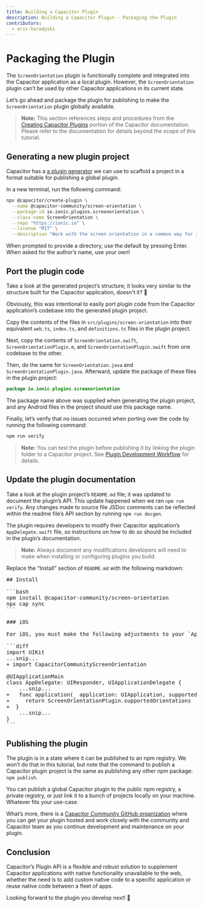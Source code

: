 ```yaml
---
title: Building a Capacitor Plugin
description: Building a Capacitor Plugin - Packaging the Plugin
contributors:
  - eric-horodyski
---
```


# Packaging the Plugin

The `ScreenOrientation` plugin is functionally complete and integrated into the Capacitor application as a local plugin. However, the `ScreenOrientation` plugin can’t be used by other Capacitor applications in its current state.

Let’s go ahead and package the plugin for publishing to make the `ScreenOrientation` plugin globally available.

> **Note:** This section references steps and procedures from the <a href="https://capacitorjs.com/docs/plugins/creating-plugins" target="_blank">Creating Capacitor Plugins</a> portion of the Capacitor documentation. Please refer to the documentation for details beyond the scope of this tutorial.

## Generating a new plugin project

Capacitor has a <a href="https://github.com/ionic-team/create-capacitor-plugin" target="_blank">a plugin generator</a> we can use to scaffold a project in a format suitable for publishing a global plugin.

In a new terminal, run the following command:

```bash
npx @capacitor/create-plugin \
  --name @capacitor-community/screen-orientation \
  --package-id io.ionic.plugins.screenorientation \
  --class-name ScreenOrientation \
  --repo "https://ionic.io" \
  --license "MIT" \
  --description "Work with the screen orientation in a common way for iOS, Android, and web"
```

When prompted to provide a directory, use the default by pressing Enter. When asked for the author’s name, use your own!

## Port the plugin code

Take a look at the generated project’s structure; it looks very similar to the structure built for the Capacitor application, doesn't it? 🤔

Obviously, this was intentional to easily port plugin code from the Capacitor application’s codebase into the generated plugin project.

Copy the contents of the files in `src/plugins/screen-orientation` into their equivalent `web.ts`, `index.ts`, and `definitions.ts` files in the plugin project.

Next, copy the contents of `ScreenOrientation.swift`, `ScreenOrientationPlugin.m`, and `ScreenOrientationPlugin.swift` from one codebase to the other.

Then, do the same for `ScreenOrientation.java` and `ScreenOrientationPlugin.java`. Afterward, update the package of these files in the plugin project:

```java
package io.ionic.plugins.screenorientation
```

The package name above was supplied when generating the plugin project, and any Android files in the project should use this package name.

Finally, let’s verify that no issues occurred when porting over the code by running the following command:

```bash
npm run verify
```

> **Note:** You can test the plugin before publishing it by linking the plugin folder to a Capacitor project. See <a href="https://capacitorjs.com/docs/plugins/workflow#local-testing" target="_blank">Plugin Development Workflow</a> for details.

## Update the plugin documentation

Take a look at the plugin project’s `README.md` file; it was updated to document the plugin’s API. This update happened when we ran `npm run verify`. Any changes made to source file JSDoc comments can be reflected within the readme file’s API section by running `npm run docgen`.

The plugin requires developers to modify their Capacitor application’s `AppDelegate.swift` file, so instructions on how to do so should be included in the plugin’s documentation.

> **Note:** Always document any modifications developers will need to make when installing or configuring plugins you build.

Replace the “Install” section of `README.md` with the following markdown:

<pre>
## Install

```bash
npm install @capacitor-community/screen-orientation
npx cap sync
```

### iOS

For iOS, you must make the following adjustments to your `AppDelegate.swift` file:

```diff
import UIKit
...snip...
+ import CapacitorCommunityScreenOrientation

@UIApplicationMain
class AppDelegate: UIResponder, UIApplicationDelegate {
    ...snip...
+   func application(_ application: UIApplication, supportedInterfaceOrientationsFor window: UIWindow?) -> UIInterfaceOrientationMask {
+     return ScreenOrientationPlugin.supportedOrientations
+  }
    ...snip...
}
```
</pre>

## Publishing the plugin

The plugin is in a state where it can be published to an npm registry. We won’t do that in this tutorial, but note that the command to publish a Capacitor plugin project is the same as publishing any other npm package: `npm publish`.

You can publish a global Capacitor plugin to the public npm registry, a private registry, or just link it to a bunch of projects locally on your machine. Whatever fits your use-case.

What’s more, there is a <a href="https://github.com/capacitor-community/welcome" target="_blank">Capacitor Community GitHub organization</a> where you can get your plugin hosted and work closely with the community and Capacitor team as you continue development and maintenance on your plugin.

## Conclusion

Capacitor’s Plugin API is a flexible and robust solution to supplement Capacitor applications with native functionality unavailable to the web, whether the need is to add custom native code to a specific application or reuse native code between a fleet of apps.

Looking forward to the plugin you develop next! 🎉
